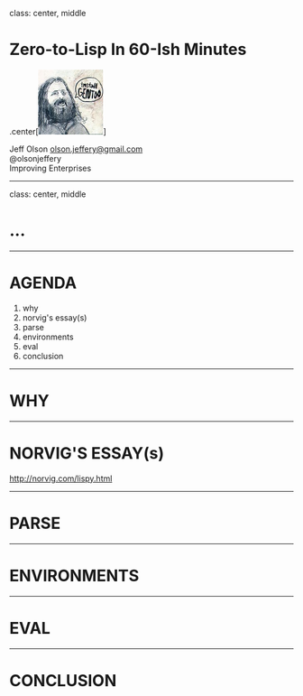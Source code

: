 class: center, middle

# Zero-to-Lisp In 60-Ish Minutes

.center[![Center-aligned image](/content/gravatar.jpg)]

Jeff Olson <olson.jeffery@gmail.com><br />
@olsonjeffery<br />
Improving Enterprises<br />

---

class: center, middle

# ...

---

# AGENDA

1. why
2. norvig's essay(s)
3. parse
4. environments
5. eval
6. conclusion

---

# WHY

---

# NORVIG'S ESSAY(s)

http://norvig.com/lispy.html

---

# PARSE

---

# ENVIRONMENTS

---

# EVAL

---

# CONCLUSION
